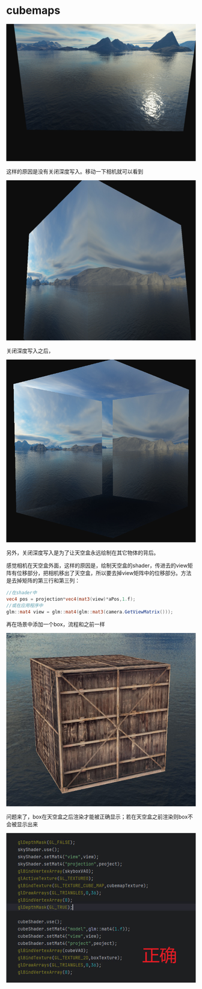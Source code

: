 # cubemaps

![mkdocs](images\skymapError.png)

这样的原因是没有关闭深度写入。移动一下相机就可以看到

![mkdocs](images\skymapError3.png)

关闭深度写入之后，

![mkdocs](images\skymapError2.png)

另外，关闭深度写入是为了让天空盒永远绘制在其它物体的背后。

感觉相机在天空盒外面，这样的原因是，绘制天空盒的shader，传进去的view矩阵有位移部分，把相机移出了天空盒，所以要去掉view矩阵中的位移部分。方法是去掉矩阵的第三行和第三列：

```glsl
//在shader中
vec4 pos = projection*vec4(mat3(view)*aPos,1.f);
//或在应用程序中
glm::mat4 view = glm::mat4(glm::mat3(camera.GetViewMatrix()));
```

再在场景中添加一个box，流程和之前一样

![mkdocs](images\addbox.png)

问题来了，box在天空盒之后渲染才能被正确显示；若在天空盒之前渲染则box不会被显示出来

![mkdocs](images\8.jpg)